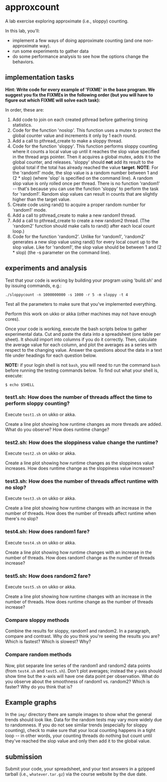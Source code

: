 # approxcount
A lab exercise exploring approximate (i.e., sloppy) counting.

In this lab, you'll:

 * implement a few ways of doing approximate counting (and one non-approximate way). 
 * run some experiments to gather data
 * do some performance analysis to see how the options change the behaviors.

## implementation tasks

**Hint: Write code for every example of 'FIXME' in the base program. We suggest you fix the FIXMEs in the following order (but you will have to figure out which FIXME will solve each task):**

In order, these are:
 1. Add code to join on each created pthread before gathering timing statistics. 
 1. Code for the function 'noslop'. This function uses a mutex to protect the global counter value and increments it only by 1 each round.
 1. Add a call to pthread\_create to make a sloppy thread.
 1. Code for the function 'sloppy'. This function performs sloppy counting where it counts a local value up until it reaches the slop value specified in the thread args pointer. Then it acquires a global mutex, adds it to the global counter, and releases. 'sloppy' should **not** add its result to the global total if the total has already reached the value **target**. **NOTE**: For the 'random1' mode, the slop value is a random number between 1 and (2 * slop) (where 'slop' is specified on the command line). A random slop value is only rolled once per thread. There is no function 'random1' -- that's because you can use the function 'sloppy' to perform the task for 'random1'. Random slop values can result in counts that are slightly higher than the target value.
 1. Create code using rand() to acquire a proper random number for 'random1' mode.
 1. Add a call to pthread\_create to make a new random1 thread.
 1. Add a call to pthread\_create to create a new random2 thread. (The 'random2' function should make calls to rand() after each local count loop.)
 1. Code for the function 'random2'. Unlike for 'random1', 'random2' generates a new slop value using rand() for every local count up to the slop value. Like for 'random1', the slop value should be between 1 and (2 * slop) (the -s parameter on the command line).
 
## experiments and analysis

Test that your code is working by building your program using 'build.sh' and by issuing commands, e.g.:

`./sloppycount -n 1000000000 -s 1000 -r 5 -m sloppy -t 4`

Test all the parameters to make sure that you've implemented everything.

Perform this work on ukko or akka (other machines may not have enough cores).

Once your code is working, execute the bash scripts below to gather experimental data. Cut and paste the data into a spreadsheet (one table per sheet). It should import into columns if you do it correctly. Then, calculate the average value for each column, and plot the averages as a series with respect to the changing value. Answer the questions about the data in a text file under headings for each question below.

**NOTE:** if your login shell is not `bash`, you will need to run the command `bash` before running the testing commands below. To find out what your shell is, execute:

```
$ echo $SHELL
```

### test1.sh: How does the number of threads affect the time to perform sloppy counting?

Execute `test1.sh` on ukko or akka. 

Create a line plot showing how runtime changes as more threads are added. What do you observe? How does runtime change?

### test2.sh: How does the sloppiness value change the runtime?

Execute `test2.sh` on ukko or akka.

Create a line plot showing how runtime changes as the sloppiness value increases. How does runtime change as the sloppiness value increases?

### test3.sh: How does the number of threads affect runtime with no slop?

Execute `test3.sh` on ukko or akka.

Create a line plot showing how runtime changes with an increase in the number of threads. How does the number of threads affect runtime when there's no slop?

### test4.sh: How does random1 fare?

Execute `test4.sh` on ukko or akka.

Create a line plot showing how runtime changes with an increase in the number of threads. How does random1 change as the number of threads increase?

### test5.sh: How does random2 fare?

Execute `test5.sh` on ukko or akka.

Create a line plot showing how runtime changes with an increase in the number of threads. How does runtime change as the number of threads increase?

### Compare sloppy methods

Combine the results for sloppy, random1 and random2. In a paragraph, compare and contrast. Why do you think you're seeing the results you are? Which is fastest? Which is slowest? Why?

### Compare random methods

Now, plot separate line series of the random1 and random2 data points (from `test4.sh` and `test5.sh`). Don't plot averages; instead the y-axis should show time but the x-axis will have one data point per observation. What do you observe about the smoothness of random1 vs. random2? Which is faster? Why do you think that is?

## Example graphs

In the `img/` directory there are sample images to show what the general trends should look like. Data for the random tests may vary more widely due to randomness. If you do not see similar trends (especially for sloppy counting), check to make sure that your local counting happens in a tight loop -- in other words, your counting threads do nothing but count until they've reached the slop value and only then add it to the global value.

## submission

Submit your code, your spreadsheet, and your text answers in a gzipped tarball (i.e., `whatever.tar.gz`) via the course website by the due date.
